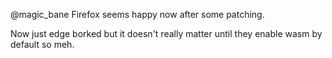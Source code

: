 @magic_bane Firefox seems happy now after some patching.

Now just edge borked but it doesn't really matter until they enable wasm by default so meh.